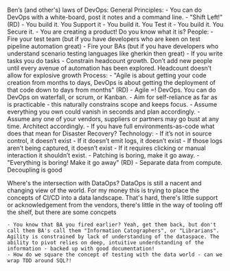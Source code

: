 ﻿Ben’s (and other's) laws of DevOps:
	General Principles:
		- You can do DevOps with a white-board, post it notes and a command line.
		- "Shift Left!" (RD) 
		- You build it. You Support it
		- You build it. You Test it
		- You build it. You Secure it.
		- You are creating a product! Do you know what it is?
	People:
		- Fire your test team (but if you have developers who are keen on test pipeline automation great)
		- Fire your BAs (but if you have developers who understand scenario testing languages like gherkin then great)
		- If you write tasks you do tasks
		- Constrain headcount growth. Don’t add new people until every avenue of automation has been explored. Headcount doesn’t allow for explosive growth
	Process:
		- "Agile is about getting your code creation from months to days, DevOps is about getting the deployment of that code down to days from months" (RD)
		- Agile =! DevOps. You can do DevOps on waterfall, or scrum, or Kanban. 
		- Aim for self-reliance as far as is practicable - this naturally constrains scope and keeps focus. 
		- Assume everything you own could vanish in seconds and plan accordingly.
		- Assume any one of your vendors, suppliers or partners may go bust at any time. Architect accordingly.
		- If you have full environments-as-code what does that mean for Disaster Recovery?
	Technology:
		- If it’s not in source control, it doesn’t exist
		- If it doesn’t emit logs, it doesn’t exist
		- If those logs aren’t being captured, it doesn’t exist
		- If it requires clicking or manual interaction it shouldn’t exist. 
		- Patching is boring, make it go away.
		- "Everything is boring! Make it go away" (RD)
		- Separate data from compute. Decoupling is good

Where's the intersection with DataOps?
	DataOps is still a nacent and changing view of the world. For my money this is trying to place the concepts of CI/CD into a data landscape. That's hard, there's little support or acknowledgement from the vendors, there's little in the way of tooling off the shelf, but there are some concpets

	- You know that BA you fired earlier? Yeah, get them back, but don't call them BA's call them "Information Catographers", or "Librarians". Agility is constrained by lack of understanding of the dataspace. The ability to pivot relies on deep, intuitive underdstanding of the information - backed up with good documentation!
	- How do we square the concept of testing with the data world - can we wrap TDD around SQL?!
